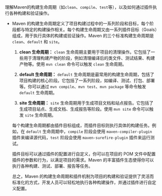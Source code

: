 理解Maven的构建生命周期（如`clean`、`compile`、`test`等），以及如何通过插件执行各种构建和验证操作。

- Maven 的构建生命周期定义了项目构建过程中的一系列阶段和目标，每个阶段都与特定的构建操作相关。每个构建生命周期又由一系列插件目标（Goals）组成，用于执行具体的构建或验证操作。Maven 的三个标准构建生命周期是 `clean`、`default` 和 `site`。

  1. **clean 生命周期：** `clean` 生命周期主要用于项目的清理操作。它包括了一些用于清理构建产物的阶段，例如清理编译后的类文件、测试结果、构建产物等。使用 `mvn clean` 命令可以触发 `clean` 生命周期。

  2. **default 生命周期：** `default` 生命周期是最常用的构建生命周期，包括了项目构建的核心阶段。它包括了一系列阶段，如编译、测试、打包、部署等。你可以通过 `mvn compile`、`mvn test`、`mvn package` 等命令触发 `default` 生命周期。

  3. **site 生命周期：** `site` 生命周期用于生成项目文档和站点报告。它包括了生成项目站点、生成文档、生成报告等阶段。使用 `mvn site` 命令可以触发 `site` 生命周期。

  每个构建生命周期都由插件目标组成，而插件目标则执行具体的构建任务。例如，在 `default` 生命周期中，`compile` 阶段会使用 `maven-compiler-plugin` 插件来编译源代码，`test` 阶段会使用 `maven-surefire-plugin` 插件来运行测试。

  插件目标可以通过插件的配置进行自定义，你可以在项目的 POM 文件中配置插件的参数和行为，以满足项目的需求。Maven 的丰富插件生态使得你可以执行各种构建、测试、部署、报告等任务。

  总之，Maven 的构建生命周期和插件机制为项目的构建和验证提供了灵活而标准化的方式，开发人员可以轻松地执行各种构建操作，并通过插件进行自定义配置。